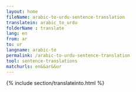 ```yaml
---
layout: home
fileName: arabic-to-urdu-sentence-translation
translatein: arabic_to_urdu
folderName : translate
lang: en
from: ar
to: ur
langname: arabic-to
permalink: /arabic-to-urdu-sentence-translation
tool: sentence-translations
matchurls: en&&ar&&ur
---
```

{% include section/translateinto.html %}
